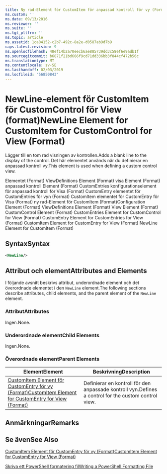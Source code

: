 ```yaml
---
title: Ny rad-Element för CustomItem för anpassad kontroll för vy (Format) | Microsoft Docs
ms.custom: ''
ms.date: 09/13/2016
ms.reviewer: ''
ms.suite: ''
ms.tgt_pltfrm: ''
ms.topic: article
ms.assetid: 1ca84152-c2b7-492c-8a2e-d0587ab9d7b9
caps.latest.revision: 9
ms.openlocfilehash: 48ef14b2a70eecb6ae885739dd3c58ef6e9adb1f
ms.sourcegitcommit: b6871f21bd666f9cd71dd336bb3f844cf472b56c
ms.translationtype: MT
ms.contentlocale: sv-SE
ms.lasthandoff: 02/03/2019
ms.locfileid: "56850843"
---
```

# <a name="newline-element-for-customitem-for-customcontrol-for-view-format"></a><span data-ttu-id="c13e6-102">NewLine-element för CustomItem för CustomControl för View (format)</span><span class="sxs-lookup"><span data-stu-id="c13e6-102">NewLine Element for CustomItem for CustomControl for View (Format)</span></span>

<span data-ttu-id="c13e6-103">Lägger till en tom rad visningen av kontrollen.</span><span class="sxs-lookup"><span data-stu-id="c13e6-103">Adds a blank line to the display of the control.</span></span> <span data-ttu-id="c13e6-104">Det här elementet används när du definierar en anpassad kontroll vy.</span><span class="sxs-lookup"><span data-stu-id="c13e6-104">This element is used when defining a custom control view.</span></span>

<span data-ttu-id="c13e6-105">Elementet (Format) ViewDefinitions Element (Format) visa Element (Format) anpassad kontroll Element (Format) CustomEntries konfigurationselement för anpassad kontroll för Visa (Format) CustomEntry elementet för CustomEntries för vyn (Format) CustomItem elementet för CustomEntry för Visa (Format) ny rad-Element för CustomItem (Format)</span><span class="sxs-lookup"><span data-stu-id="c13e6-105">Configuration Element (Format) ViewDefinitions Element (Format) View Element (Format) CustomControl Element (Format) CustomEntries Element for CustomControl for View (Format) CustomEntry Element for CustomEntries for View (Format) CustomItem Element for CustomEntry for View (Format) NewLine Element for CustomItem (Format)</span></span>

## <a name="syntax"></a><span data-ttu-id="c13e6-106">Syntax</span><span class="sxs-lookup"><span data-stu-id="c13e6-106">Syntax</span></span>

```xml
<NewLine/>
```

## <a name="attributes-and-elements"></a><span data-ttu-id="c13e6-107">Attribut och element</span><span class="sxs-lookup"><span data-stu-id="c13e6-107">Attributes and Elements</span></span>

<span data-ttu-id="c13e6-108">I följande avsnitt beskrivs attribut, underordnade element och det överordnade elementet i den `NewLine` element.</span><span class="sxs-lookup"><span data-stu-id="c13e6-108">The following sections describe attributes, child elements, and the parent element of the `NewLine` element.</span></span>

### <a name="attributes"></a><span data-ttu-id="c13e6-109">Attribut</span><span class="sxs-lookup"><span data-stu-id="c13e6-109">Attributes</span></span>

<span data-ttu-id="c13e6-110">Ingen.</span><span class="sxs-lookup"><span data-stu-id="c13e6-110">None.</span></span>

### <a name="child-elements"></a><span data-ttu-id="c13e6-111">Underordnade element</span><span class="sxs-lookup"><span data-stu-id="c13e6-111">Child Elements</span></span>

<span data-ttu-id="c13e6-112">Ingen.</span><span class="sxs-lookup"><span data-stu-id="c13e6-112">None.</span></span>

### <a name="parent-elements"></a><span data-ttu-id="c13e6-113">Överordnade element</span><span class="sxs-lookup"><span data-stu-id="c13e6-113">Parent Elements</span></span>

|<span data-ttu-id="c13e6-114">Element</span><span class="sxs-lookup"><span data-stu-id="c13e6-114">Element</span></span>|<span data-ttu-id="c13e6-115">Beskrivning</span><span class="sxs-lookup"><span data-stu-id="c13e6-115">Description</span></span>|
|-------------|-----------------|
|[<span data-ttu-id="c13e6-116">CustomItem Element för CustomEntry för vy (Format)</span><span class="sxs-lookup"><span data-stu-id="c13e6-116">CustomItem Element for CustomEntry for View (Format)</span></span>](./customitem-element-for-customentry-for-customcontrol-for-view-format.md)|<span data-ttu-id="c13e6-117">Definierar en kontroll för den anpassade kontroll vyn.</span><span class="sxs-lookup"><span data-stu-id="c13e6-117">Defines a control for the custom control view.</span></span>|

## <a name="remarks"></a><span data-ttu-id="c13e6-118">Anmärkningar</span><span class="sxs-lookup"><span data-stu-id="c13e6-118">Remarks</span></span>

## <a name="see-also"></a><span data-ttu-id="c13e6-119">Se även</span><span class="sxs-lookup"><span data-stu-id="c13e6-119">See Also</span></span>

[<span data-ttu-id="c13e6-120">CustomItem Element för CustomEntry för vy (Format)</span><span class="sxs-lookup"><span data-stu-id="c13e6-120">CustomItem Element for CustomEntry for View (Format)</span></span>](./customitem-element-for-customentry-for-customcontrol-for-view-format.md)

[<span data-ttu-id="c13e6-121">Skriva ett PowerShell formatering fil</span><span class="sxs-lookup"><span data-stu-id="c13e6-121">Writing a PowerShell Formatting File</span></span>](./writing-a-powershell-formatting-file.md)
